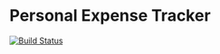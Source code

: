 # Personal Expense Tracker
[![Build Status](https://api.codemagic.io/apps/5eb81afe05289f2b329479a9/5eb81afe05289f2b329479a8/status_badge.svg)](https://codemagic.io/apps/5eb81afe05289f2b329479a9/5eb81afe05289f2b329479a8/latest_build)
